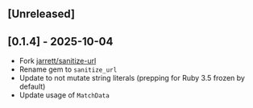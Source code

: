 ## [Unreleased]

## [0.1.4] - 2025-10-04

- Fork [jarrett/sanitize-url](https://github.com/jarrett/sanitize-url)
- Rename gem to `sanitize_url`
- Update to not mutate string literals (prepping for Ruby 3.5 frozen by default)
- Update usage of `MatchData`

